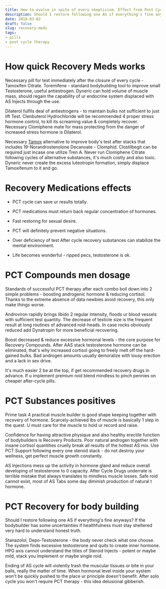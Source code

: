 ```yaml
---
title: How to evolve in spite of every skepticism. Effect from Post Cycle Therapy stacks
description: Should I restore following one AS if everything's fine anyways? If the bodybuilder has some uncertainties if healthfulness must stay sheltered very hard to understand honest truth.
date: 2018-03-02
draft: false
slug: recovery-meds
tags:
- pills
- post cycle therapy
---
```


# How quick Recovery Meds works 

Necessary pill for test immediately after the closure of every cycle - Tamoxifen Citrate. Toremifene - standard bodybuilding tool to improve small Testosterone, useful antiestrogen. Dyneric can hold volume of muscle mass, should regain the capability of ur endocrine system displaced with AS Injects through the use.

Dilaterol fulfils deal of antiestrogens - to maintain bulks not sufficient to just lift Test. Clenbuterol Hydrochloride will be recommended 4 proper stress hormone control, to kill its screaming value & completely recover. Necessary Clomiphene mate for mass protecting from the danger of increased stress hormone is Dilaterol. 

Necessary [Tamox](https://georgeprof.github.io/post/tamox-citrate/) alternative to improve body's test after stacks that includes 19-Norandrostenolone Decanoate - Clomphid. Clostilbegit can be required just incase one utilize Tren A. Never run Clomiphene Citrate following cycles of alternative substances, it's much costly and also toxic. Dyneric never create the excess luteotropin formation, simply displace Tamoxifenum to it and go.



# Recovery Medications effects

- PCT cycle can save ur results totally. 

- PCT medications must return back regular concentration of hormones. 

- Fast restoring for sexual desire. 

- PCT will definitely prevent negative situations. 

- Over deficiency of test After cycle recovery substances can stabilize the mental environment.

- Life becomes wonderful - ripped pecs, testosterone is ok. 



# PCT Compounds men dosage

Standards of successful PCT therapy after each combo boil down into 2 simple problems - boosting androgenic hormone & reducing cortisol. Thanks to the extreme absence of data newbies avoid recovery, this only make things worse.

Androviron rapidly brings libido 2 regular intensity, floods ur blood vessels with sufficient test quantity. The decrease of testicle size is the frequent result at long routines of advanced roid-heads. In case rocks obviously reduced add Dynatropin for more beneficial recovering.

Boost decreased & reduce excessive hormonal levels - the core purpose for Recovery Compounds. After AAS stack testosterone hormone can be eliminated, that's why increased cortisol going to freely melt off the hard-gained bulks. Bad androgen amounts usually demoralize with lousy erection and a lack in sex drive.

It's much easier 2 be at the top, if get recommended recovery drugs in advance. If u implement premium roid blend mindless to pinch pennies on cheaper after-cycle pills. 



# PCT Substances positives

Prime task 4 practical muscle builder is good shape keeping together with recovery of hormone. Scarcely-achieved lbs of muscle is basically 1 step in the quest. U must care for the muscle to hold ur record and raise.

Confidence for having attractive physique and also healthy erectile function of bodybuilders is Recovery Products. Poor natural androgen together with insane cortisol quantities cruelly break all results of the hottest AS mix. Use PCT Support following every one steroid stack - do not destroy your wellness, get perfect muscle growth constantly.

AS Injections mess up the activity in hormone gland and reduce overall developing of testosterone to 0 capacity. After Cycle Drugs underrate is terrible mistake that always translates to mindless muscle losses. Safe roid cannot exist, most of AS Tabs some day diminish production of natural t hormone.



# PCT Recovery for body building

Should I restore following one AS if everything's fine anyways? If the bodybuilder has some uncertainties if healthfulness must stay sheltered very hard to understand honest truth. 

Stanazolol, Depo-Testosterone - the body never check what one choose. The system finds excessive testosterone and quits to create inner hormone. HPG axis cannot understand the titles of Steroid Injects - potent or maybe mild, stack you implement or maybe single roid.

Ending of AS cycle will violently trash the muscular tissues or bite in your balls, really the matter of time. When hormonal level inside your system won't be quickly pushed to the place ur principle doesn't benefit. After solo cycle you won't require PCT therapy - this idea delusional gibberish. 








































